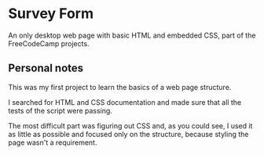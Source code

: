 # Survey Form

An only desktop web page with basic HTML and embedded CSS, part of the FreeCodeCamp projects.

## Personal notes 

This was my first project to learn the basics of a web page structure. 

I searched for HTML and CSS documentation and made sure that all the tests of the script were passing.

The most difficult part was figuring out CSS and, as you could see, I used it as little as possible and focused only on the structure, because styling the page wasn't a requirement.